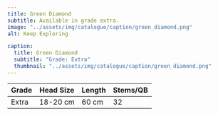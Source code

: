 ```yaml
---
title: Green Diamond
subtitle: Available in grade extra.
image: "../assets/img/catalogue/caption/green_diamond.png"
alt: Keep Exploring

caption: 
  title: Green Diamond
  subtitle: "Grade: Extra"
  thumbnail: "../assets/img/catalogue/caption/green_diamond.png"
---
```






| Grade | Head Size | Length | Stems/QB |
|-------|-----------|--------|----------|
| Extra |  18-20 cm | 60 cm  |    32    |